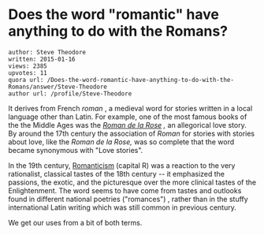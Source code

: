 # Does the word "romantic" have anything to do with the Romans?

	author: Steve Theodore
	written: 2015-01-16
	views: 2385
	upvotes: 11
	quora url: /Does-the-word-romantic-have-anything-to-do-with-the-Romans/answer/Steve-Theodore
	author url: /profile/Steve-Theodore


It derives from French _roman_ , a medieval word for stories written in a local language other than Latin. For example, one of the most famous books of the the Middle Ages was the _[Roman de la Rose](http://en.wikipedia.org/wiki/Roman_de_la_Rose)_ _,_  an allegorical love story. By around the 17th century the association of _Roman_  for stories with stories about love, like the _Roman de la Rose,_  was so complete that the word became synonymous with "Love stories".

In the 19th century, [Romanticism](http://en.wikipedia.org/wiki/Romanticism) (capital R) was a reaction to the very rationalist, classical tastes of the 18th century -- it emphasized the passions, the exotic, and the picturesque over the more clinical tastes of the Enlightenment. The word seems to have come from tastes and outlooks found in different national poetries ("romances") , rather than in the stuffy international Latin writing which was still common in previous century. 

We get our uses from a bit of both terms.

